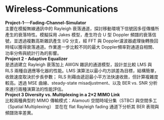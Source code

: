 # Wireless-Communications  
**Project-1---Fading-Channel-Simulator**  
主要在模擬無線通訊中的 Rayleigh 衰落通道，探討移動環境下信號因多徑傳播所產生的衰落特性。模擬採用 Jakes 模型，產生符合 U 型 Doppler 頻譜的衰落信號，並透過複數高斯雜訊產生 I/Q 分支，經 FFT 與 Doppler濾波器處理後轉換回時域以獲得衰落通道。作業進一步比較不同的最大 Doppler頻率對通道自相關、功率分佈與統計行為的影響。    
  **Project 2 - Adaptive Equalizer**  
是透過建立 Rayleigh 衰落加上 AWGN 雜訊的通道模型，設計並比較 LMS 與 RLS 兩種自適應等化器的性能。LMS 演算法以最小均方誤差為目標，結構簡單，收斂速度取決於步長參數； RLS 則藉由遞迴最小平方法快速收斂，但計算複雜度較高。透過 MSE 曲線、steady-state misadjustment、以及 BER vs. SNR 分析來進行兩種演算法的性能評估。     
  **Project 3 Diversity vs. Multiplexing in a 2×2 MIMO Link**  
比較兩種典型的 MIMO 傳輸模式：Alamouti 空間時域分集（STBC) 與空間多工（Spatial Multiplexing） 並在在 flat Rayleigh fading 通道下分析其 BER 表現與頻譜效率差異。 
